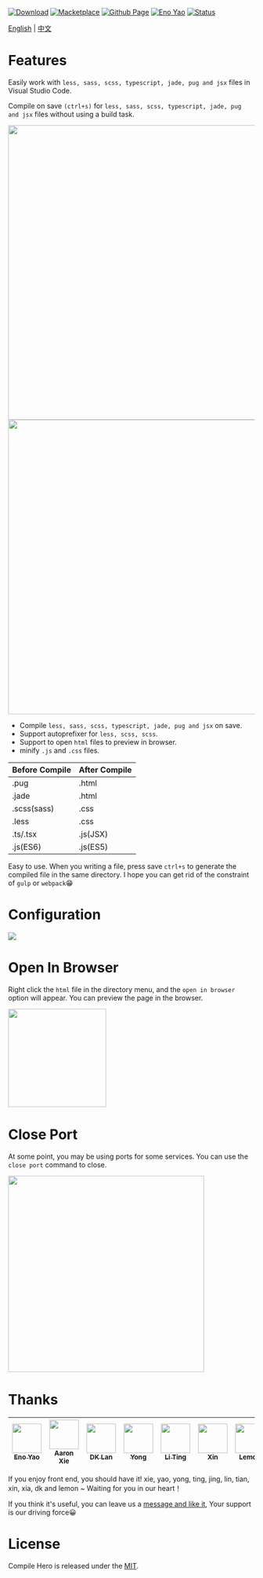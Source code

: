 <a href="https://marketplace.visualstudio.com/items?itemName=Wscats.eno"><img src="https://img.shields.io/badge/Download-8k+-orange" alt="Download" /></a>
<a href="https://marketplace.visualstudio.com/items?itemName=Wscats.eno"><img src="https://img.shields.io/badge/Macketplace-v2.00-brightgreen" alt="Macketplace" /></a>
<a href="https://github.com/Wscats/compile-hero"><img src="https://img.shields.io/badge/Github Page-Wscats-yellow" alt="Github Page" /></a>
<a href="https://github.com/Wscats"><img src="https://img.shields.io/badge/Author-Eno Yao-blueviolet" alt="Eno Yao" /></a>
<a href="https://github.com/Wscats"><img src="https://api.netlify.com/api/v1/badges/b652768b-1673-42cd-98dd-3fd807b2ebca/deploy-status" alt="Status" /></a>

[English](https://github.com/Wscats/compile-hero/blob/master/vscode-extension/README.md) | [中文](https://github.com/Wscats/compile-hero/blob/master/vscode-extension/README.CN.md)

# Features

Easily work with `less, sass, scss, typescript, jade, pug and jsx` files in Visual Studio Code.

Compile on save `(ctrl+s)` for `less, sass, scss, typescript, jade, pug and jsx` files without using a build task.

<img width="600" src="https://wscats.github.io/compile-hero/vscode-extension/screenshots/1.gif" />

<img width="600"  src="https://wscats.github.io/compile-hero/vscode-extension/screenshots/3.gif" />

- Compile `less, sass, scss, typescript, jade, pug and jsx` on save.
- Support autoprefixer for `less, scss, scss`.
- Support to open `html` files to preview in browser.
- minify `.js` and `.css` files.

|Before Compile|After Compile|
|-|-|
|.pug|.html|
|.jade|.html|
|.scss(sass)|.css|
|.less|.css|
|.ts/.tsx|.js(JSX)|
|.js(ES6)|.js(ES5)|

Easy to use. When you writing a file, press save `ctrl+s` to generate the compiled file in the same directory. I hope you can get rid of the constraint of `gulp` or `webpack`😁

# Configuration

<img src="https://wscats.github.io/compile-hero/vscode-extension/screenshots/5.gif" />

# Open In Browser

Right click the `html` file in the directory menu, and the `open in browser` option will appear. You can preview the page in the browser.

<img width="200" src="https://wscats.github.io/compile-hero/vscode-extension/screenshots/2.gif" />

# Close Port

At some point, you may be using ports for some services. You can use the `close port` command to close.

<img width="400"  src="https://wscats.github.io/compile-hero/vscode-extension/screenshots/4.gif" />

# Thanks

| [<img src="https://avatars1.githubusercontent.com/u/17243165?s=460&v=4" width="60px;"/><br /><sub>Eno Yao</sub>](https://github.com/Wscats)| [<img src="https://avatars2.githubusercontent.com/u/5805270?s=460&v=4" width="60px;"/><br /><sub>Aaron Xie</sub>](https://github.com/aaron-xie)| [<img src="https://avatars3.githubusercontent.com/u/12515367?s=460&v=4" width="60px;"/><br /><sub>DK Lan</sub>](https://github.com/dk-lan)| [<img src="https://avatars1.githubusercontent.com/u/30917929?s=460&v=4" width="60px;"/><br /><sub>Yong</sub>](https://github.com/flowerField)| [<img src="https://avatars3.githubusercontent.com/u/33544236?s=460&v=4" width="60px;"/><br /><sub>Li Ting</sub>](https://github.com/Liting1)| <img src="https://wscats.github.io/omi-snippets/images/xin.jpg" width="60px;"/><br /><sub>Xin</sub>| [<img src="https://wscats.github.io/omi-snippets/images/lemon.jpg" width="60px;"/><br /><sub>Lemon</sub>](https://github.com/lemonyyye)  |  [<img src="https://wscats.github.io/omi-snippets/images/jing.jpg" width="60px;"/><br /><sub>Jing</sub>](https://github.com/vickySC)  |  [<img src="https://wscats.github.io/omi-snippets/images/lin.jpg" width="60px;"/><br /><sub>Lin</sub>](https://github.com/shirley3790)  | [<img src="https://avatars2.githubusercontent.com/u/23230108?s=460&v=4" width="60px;"/><br /><sub>Tian Fly</sub>](https://github.com/tiantengfly)| 
| - | - | - | - | - | - | - | - | - | - |


If you enjoy front end, you should have it! xie, yao, yong, ting, jing, lin, tian, xin, xia, dk and lemon ~ Waiting for you in our heart！

If you think it's useful, you can leave us a [message and like it](https://marketplace.visualstudio.com/items?itemName=Wscats.qf&ssr=false#review-details), Your support is our driving force😀


# License

Compile Hero is released under the [MIT](http://opensource.org/licenses/MIT).
